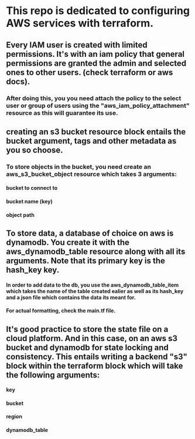 # This repo is dedicated to configuring AWS services with terraform.

## Every IAM user is created with limited permissions. It's with an iam policy that general permissions are granted the admin and selected ones to other users. (check terraform or aws docs).

### After doing this, you you need attach the policy to the select user or group of users using the "aws_iam_policy_attachment" resource as this will guarantee its use.

## creating an s3 bucket resource block entails the bucket argument, tags and other metadata as you so choose.
### To store objects in the bucket, you need create an aws_s3_bucket_object resource which takes 3 arguments:
####    bucket to connect to
####    bucket name (key)
####    object path

## To store data, a database of choice on aws is dynamodb. You create it with the aws_dynamodb_table resource along with all its arguments. Note that its primary key is the hash_key key.
#### In order to add data to the db, you use the aws_dynamodb_table_item which takes the name of the table created ealier as well as its hash_key and a json file which contains the data its meant for.
#### For actual formatting, check the main.tf file.

## It's good practice to store the state file on a cloud platform. And in this case, on an aws s3 bucket and dynamodb for state locking and consistency. This entails writing a backend "s3" block within the terraform block which will take the following arguments:
#### key
#### bucket
#### region
#### dynamodb_table